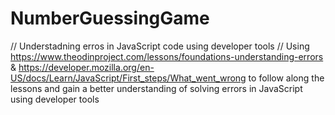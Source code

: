 # NumberGuessingGame
// Understadning erros in JavaScript code using developer tools
// Using https://www.theodinproject.com/lessons/foundations-understanding-errors & https://developer.mozilla.org/en-US/docs/Learn/JavaScript/First_steps/What_went_wrong to follow along the lessons and gain a better understanding of solving errors in JavaScript using developer tools
